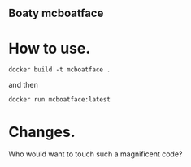 ## Boaty mcboatface


# How to use.



```
docker build -t mcboatface .
```

and then

```
docker run mcboatface:latest
```

# Changes.
Who would want to touch such a magnificent code?
